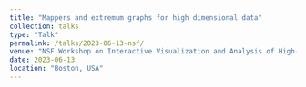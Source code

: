 ```yaml
---
title: "Mappers and extremum graphs for high dimensional data"
collection: talks
type: "Talk"
permalink: /talks/2023-06-13-nsf/
venue: "NSF Workshop on Interactive Visualization and Analysis of High-Dimensional Scientific Data"
date: 2023-06-13
location: "Boston, USA"
---
```

